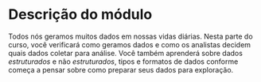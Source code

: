 # Descrição do módulo

Todos nós geramos muitos dados em nossas vidas diárias. Nesta parte do curso, você verificará como geramos dados e como os analistas decidem quais dados coletar para análise.
Você também aprenderá sobre dados *estruturados* e não *estruturados*, tipos e formatos de dados conforme começa a pensar sobre como preparar seus dados para exploração.
